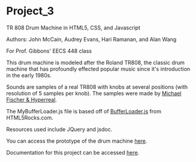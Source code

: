 # Project_3
TR 808 Drum Machine in HTML5, CSS, and Javascript

Authors: John McCain, Audrey Evans, Hari Ramanan, and Alan Wang

For Prof. Gibbons' EECS 448 class

This drum machine is modeled after the Roland TR808, the classic drum machine that has profoundly effected popular music since it's introduction in the early 1980s.

Sounds are samples of a real TR808 with knobs at several positions (with resolution of 5 samples per knob).  The samples were made by [Michael Fischer & Hyperreal](http://smd-records.com/tr808/?page_id=14).

The MyBufferLoader.js file is based off of [BufferLoader.js](http://www.html5rocks.com/en/tutorials/webaudio/intro/js/buffer-loader.js) from HTML5Rocks.com.

Resources used include JQuery and jsdoc.

You can access the prototype of the drum machine [here](http://people.eecs.ku.edu/~jmccain/Project_3/TR808.html).  

Documentation for this project can be accessed [here](http://people.eecs.ku.edu/~jmccain/Project_3/Documentation/index.html).
